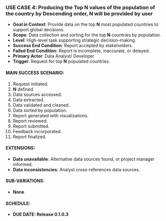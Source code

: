### **USE CASE 4: Producing the Top N values of the population of the country by Descending order, N will be provided by user**

- **Goal in Context**: Provide data on the top **N** most populated countries to support global decisions.
- **Scope**: Data collection and sorting for the top **N** countries by population.
- **Level**: High-level task supporting strategic decision-making.
- **Success End Condition**: Report accepted by stakeholders.
- **Failed End Condition**: Report is incomplete, inaccurate, or delayed.
- **Primary Actor**: Data Analyst/ Developer
- **Trigger**: Request for top **N** populated countries.

#### **MAIN SUCCESS SCENARIO**:
1. Request initiated.
2. **N** defined.
3. Data sources accessed.
4. Data extracted.
5. Data validated and cleaned.
6. Data sorted by population.
7. Report generated with visualizations.
8. Report reviewed.
9. Report submitted.
10. Feedback incorporated.
11. Report finalized.

#### **EXTENSIONS**:
- **Data unavailable**: Alternative data sources found, or project manager informed.
- **Data inconsistencies**: Analyst cross-references data sources.

#### **SUB-VARIATIONS**:
- **None**

#### **SCHEDULE**:
- **DUE DATE: Release 0.1.0.3**
